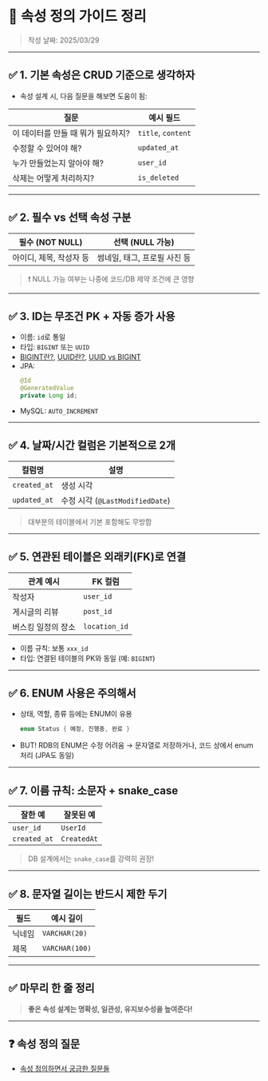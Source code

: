 # 📌 속성 정의 가이드 정리
> 작성 날짜: 2025/03/29

---

## ✅ 1. 기본 속성은 CRUD 기준으로 생각하자

- 속성 설계 시, 다음 질문을 해보면 도움이 됨:

| 질문                                | 예시 필드         |
|-------------------------------------|--------------------|
| 이 데이터를 만들 때 뭐가 필요하지?     | `title`, `content` |
| 수정할 수 있어야 해?                 | `updated_at`       |
| 누가 만들었는지 알아야 해?           | `user_id`          |
| 삭제는 어떻게 처리하지?              | `is_deleted`       |

---

## ✅ 2. 필수 vs 선택 속성 구분

| 필수 (NOT NULL)        | 선택 (NULL 가능)                |
|-------------------------|----------------------------------|
| 아이디, 제목, 작성자 등   | 썸네일, 태그, 프로필 사진 등        |

> ❗ NULL 가능 여부는 나중에 코드/DB 제약 조건에 큰 영향

---

## ✅ 3. ID는 무조건 PK + 자동 증가 사용

- 이름: `id`로 통일
- 타입: `BIGINT` 또는 `UUID`
- [BIGINT란?](실전_고민&질문_정리/BIGINT_정리.md), [UUID란?](실전_고민&질문_정리/UUID_정리.md), [UUID vs BIGINT](실전_고민&질문_정리/UUID_BIGINT_비교.md)
- JPA:
  ```java
  @Id
  @GeneratedValue
  private Long id;
  ```
- MySQL: `AUTO_INCREMENT`


---

## ✅ 4. 날짜/시간 컬럼은 기본적으로 2개

| 컬럼명       | 설명                     |
|--------------|--------------------------|
| `created_at` | 생성 시각                |
| `updated_at` | 수정 시각 (`@LastModifiedDate`) |

> 대부분의 테이블에서 기본 포함해도 무방함

---

## ✅ 5. 연관된 테이블은 외래키(FK)로 연결

| 관계 예시            | FK 컬럼     |
|-----------------------|-------------|
| 작성자                | `user_id`   |
| 게시글의 리뷰         | `post_id`   |
| 버스킹 일정의 장소     | `location_id` |

- 이름 규칙: 보통 `xxx_id`  
- 타입: 연결된 테이블의 PK와 동일 (예: `BIGINT`)

---

## ✅ 6. ENUM 사용은 주의해서

- 상태, 역할, 종류 등에는 ENUM이 유용  
  ```java
  enum Status { 예정, 진행중, 완료 }
  ```

- BUT! RDB의 ENUM은 수정 어려움 → 문자열로 저장하거나, 코드 상에서 enum 처리 (JPA도 동일)

---

## ✅ 7. 이름 규칙: 소문자 + snake_case

| 잘한 예            | 잘못된 예         |
|---------------------|-------------------|
| `user_id`           | `UserId`          |
| `created_at`        | `CreatedAt`       |

> DB 설계에서는 `snake_case`를 강력히 권장!

---

## ✅ 8. 문자열 길이는 반드시 제한 두기

| 필드     | 예시 길이          |
|----------|-------------------|
| 닉네임    | `VARCHAR(20)`     |
| 제목      | `VARCHAR(100)`    |

---

## ✅ 마무리 한 줄 정리
> **좋은 속성 설계는 명확성, 일관성, 유지보수성을 높여준다!**

---

## ❓ 속성 정의 질문
- [속성 정의하면서 궁금한 질문들](실전_고민&질문_정리/ERD_질문.md)
